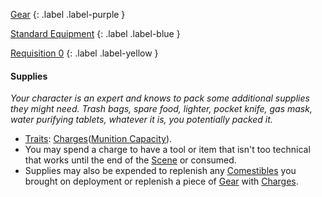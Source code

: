 [Gear](Game/Gear-List)
{: .label .label-purple }

[Standard Equipment](Game/Standard-Equipment)
{: .label .label-blue }

[Requisition 0](Game/Deployment#Requisition)
{: .label .label-yellow }

#### Supplies

_Your character is an expert and knows to pack some additional supplies they might need. Trash bags, spare food, lighter, pocket knife, gas mask, water purifying tablets, whatever it is, you potentially packed it._

- [Traits](Game/Core/Gear#Traits): [Charges](Game/Core/Blocks/Charges)([Munition Capacity](Game/Blocks/Munition-Capacity)).
- You may spend a charge to have a tool or item that isn't too technical that works until the end of the [Scene](Game/Core/Terminology#Scene) or consumed.
- Supplies may also be expended to replenish any [Comestibles](Game/Core/Blocks/Comestibles) you brought on deployment or replenish a piece of [Gear](Game/Core/Gear) with [Charges](Game/Core/Blocks/Charges).
